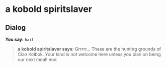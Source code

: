 # a kobold spiritslaver


## Dialog

**You say:** `hail`



>**a kobold spiritslaver says:** Grrrrr... These are the hunting grounds of Clan Kolbok. Your kind is not welcome here unless you plan on being our next meal!
end